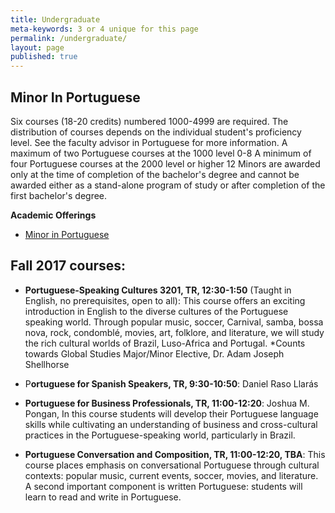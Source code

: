 ```yaml
---
title: Undergraduate
meta-keywords: 3 or 4 unique for this page
permalink: /undergraduate/
layout: page
published: true
---
```


## Minor In Portuguese

Six courses (18-20 credits) numbered 1000-4999 are required.  The distribution of courses depends on the individual student's proficiency level.  See the faculty advisor in Portuguese for more information.
A maximum of two Portuguese courses at the 1000 level	0-8
A minimum of four Portuguese courses at the 2000 level or higher 	12
Minors are awarded only at the time of completion of the bachelor's degree and cannot be awarded either as a stand-alone program of study or after completion of the first bachelor's degree.

**Academic Offerings**

- [Minor in Portuguese](http://bulletin.temple.edu/undergraduate/liberal-arts/spanish-portuguese/minor-portuguese/)

## Fall 2017 courses:

- **Portuguese-Speaking Cultures 3201, TR, 12:30-1:50** (Taught in English, no prerequisites, open to all): This course offers an exciting introduction in English to the diverse cultures of the Portuguese speaking world. Through popular music, soccer, Carnival, samba, bossa nova, rock, condomblé, movies, art, folklore, and literature, we will study the rich cultural worlds of Brazil, Luso-Africa and Portugal. *Counts towards Global Studies Major/Minor Elective, Dr. Adam Joseph Shellhorse

- P**ortuguese for Spanish Speakers, TR, 9:30-10:50**: Daniel Raso Llarás

- **Portuguese for Business Professionals, TR, 11:00-12:20**: Joshua M. Pongan, In this course students will develop their Portuguese language skills while cultivating an understanding of business and cross-cultural practices in the Portuguese-speaking world, particularly in Brazil.

- **Portuguese Conversation and Composition, TR, 11:00-12:20, TBA**: This course places emphasis on conversational Portuguese through cultural contexts: popular music, current events, soccer, movies, and literature.  A second important component is written Portuguese: students will learn to read and write in Portuguese.

